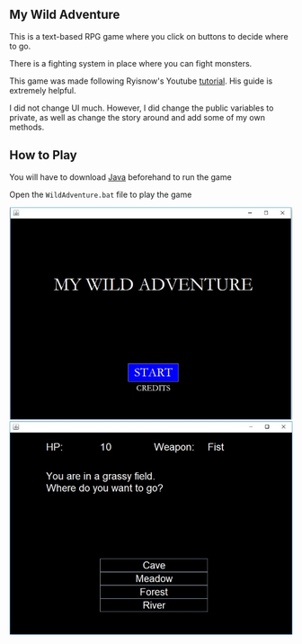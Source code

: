 ## My Wild Adventure
This is a text-based RPG game where you click on buttons to decide where to go.

There is a fighting system in place where you can fight monsters.

This game was made following Ryisnow's Youtube [tutorial](https://www.youtube.com/watch?v=G5yr4sekAI0). His guide is extremely helpful.

I did not change UI much. However, I did change the public variables to private, as well as change the story around and add some of my own methods.

## How to Play

You will have to download [Java](https://www.java.com/en/) beforehand to run the game

Open the `WildAdventure.bat` file to play the game

<img src="https://github.com/windcloak/WildAdventure/blob/master/Screenshot_2.jpg" title="Title Screen">

<img src="https://github.com/windcloak/WildAdventure/blob/master/Screenshot_1.jpg" title="Gameplay">
